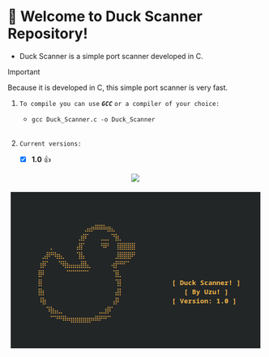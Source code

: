 # 🦆 Welcome to Duck Scanner Repository!

- Duck Scanner is a simple port scanner developed in C.

> [!IMPORTANT]
> Because it is developed in C, this simple port scanner is very fast.

1. `To compile you can use` ***`GCC`*** `or a compiler of your choice:` </br>
    - `gcc Duck_Scanner.c -o Duck_Scanner` </br></br>

2. `Current versions:`
    - [x] **1.0** 👍

<p align="center">
    <img width = 200 src="https://i.pinimg.com/originals/6b/f0/c8/6bf0c8ea5b563be2089d4f92836f719c.gif">
    <br></br>
    <img src="Files/banner.png">
</p>
